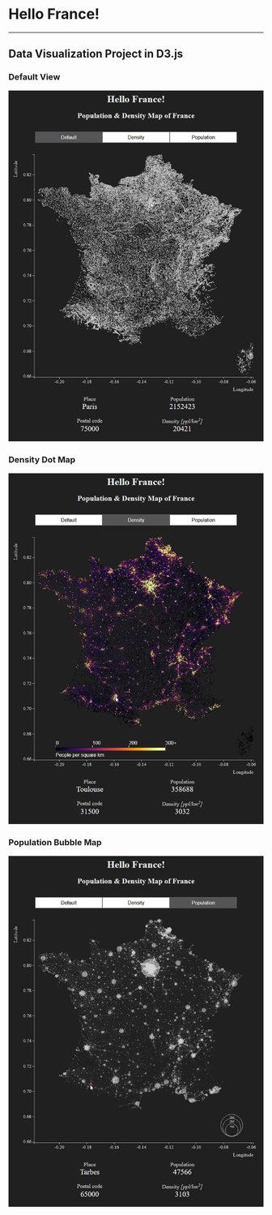 # Hello France!

___

## Data Visualization Project in D3.js

### Default View



![alt text](img/d3_france_default.png "Default View")

### Density Dot Map

![alt text](img/d3_france_density.png "Density Dot Map")

### Population Bubble Map

![alt text](img/d3_france_population.png "Population Bubble Map")